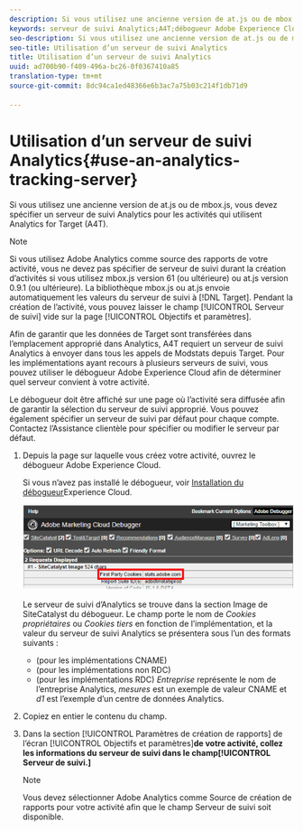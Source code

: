 ```yaml
---
description: Si vous utilisez une ancienne version de at.js ou de mbox.js, vous devez spécifier un serveur de suivi Analytics pour les activités qui utilisent Analytics for Target (A4T).
keywords: serveur de suivi Analytics;A4T;débogueur Adobe Experience Cloud;source de rapports
seo-description: Si vous utilisez une ancienne version de at.js ou de mbox.js, vous devez spécifier un serveur de suivi Analytics pour les activités qui utilisent Analytics for Target (A4T).
seo-title: Utilisation d’un serveur de suivi Analytics
title: Utilisation d’un serveur de suivi Analytics
uuid: ad700b90-f409-496a-bc26-0f0367410a85
translation-type: tm+mt
source-git-commit: 8dc94ca1ed48366e6b3ac7a75b03c214f1db71d9

---
```



# Utilisation d’un serveur de suivi Analytics{#use-an-analytics-tracking-server}

Si vous utilisez une ancienne version de at.js ou de mbox.js, vous devez spécifier un serveur de suivi Analytics pour les activités qui utilisent Analytics for Target (A4T).

>[!NOTE]
>
>Si vous utilisez Adobe Analytics comme source des rapports de votre activité, vous ne devez pas spécifier de serveur de suivi durant la création d’activités si vous utilisez mbox.js version 61 (ou ultérieure) ou at.js version 0.9.1 (ou ultérieure). La bibliothèque mbox.js ou at.js envoie automatiquement les valeurs du serveur de suivi à [!DNL Target]. Pendant la création de l’activité, vous pouvez laisser le champ [!UICONTROL Serveur de suivi] vide sur la page [!UICONTROL Objectifs et paramètres].

Afin de garantir que les données de Target sont transférées dans l’emplacement approprié dans Analytics, A4T requiert un serveur de suivi Analytics à envoyer dans tous les appels de Modstats depuis Target. Pour les implémentations ayant recours à plusieurs serveurs de suivi, vous pouvez utiliser le débogueur Adobe Experience Cloud afin de déterminer quel serveur convient à votre activité.

Le débogueur doit être affiché sur une page où l’activité sera diffusée afin de garantir la sélection du serveur de suivi approprié. Vous pouvez également spécifier un serveur de suivi par défaut pour chaque compte. Contactez l’Assistance clientèle pour spécifier ou modifier le serveur par défaut.

1. Depuis la page sur laquelle vous créez votre activité, ouvrez le débogueur Adobe Experience Cloud.

   Si vous n’avez pas installé le débogueur, voir [Installation du débogueur](https://docs.adobe.com/content/help/en/debugger/using/install-debugger.html)Experience Cloud.

   ![](assets/Screen_DebuggerTrackServ.png)

   Le serveur de suivi d’Analytics se trouve dans la section Image de SiteCatalyst du débogueur. Le champ porte le nom de *Cookies propriétaires* ou *Cookies tiers* en fonction de l’implémentation, et la valeur du serveur de suivi Analytics se présentera sous l’un des formats suivants :

   * (pour les implémentations CNAME)
   * (pour les implémentations non RDC)
   * (pour les implémentations RDC)
   *Entreprise* représente le nom de l’entreprise Analytics, *mesures* est un exemple de valeur CNAME et *d1* est l’exemple d’un centre de données Analytics.
1. Copiez en entier le contenu du champ.
1. Dans la section [!UICONTROL Paramètres de création de rapports] de l’écran [!UICONTROL Objectifs et paramètres]**de votre activité, collez les informations du serveur de suivi dans le champ[!UICONTROL Serveur de suivi.]**

   >[!NOTE]
   >
   >Vous devez sélectionner Adobe Analytics comme Source de création de rapports pour votre activité afin que le champ Serveur de suivi soit disponible.

